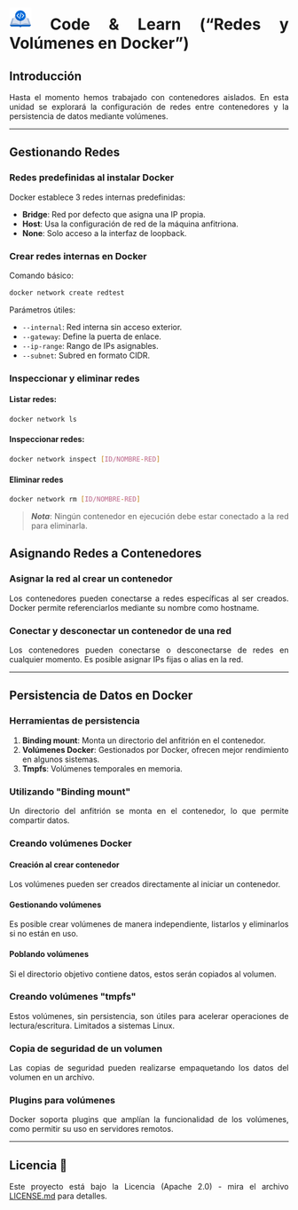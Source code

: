 <div align="justify">

# <img src=.../../../../../images/coding-book.png width="40"> Code & Learn (“Redes y Volúmenes en Docker”)

## Introducción

Hasta el momento hemos trabajado con contenedores aislados. En esta unidad se explorará la configuración de redes entre contenedores y la persistencia de datos mediante volúmenes.

---

## Gestionando Redes

### Redes predefinidas al instalar Docker

Docker establece 3 redes internas predefinidas:  

- **Bridge**: Red por defecto que asigna una IP propia.  
- **Host**: Usa la configuración de red de la máquina anfitriona.  
- **None**: Solo acceso a la interfaz de loopback.

### Crear redes internas en Docker

Comando básico:

```bash
docker network create redtest
```

Parámetros útiles:

- `--internal`: Red interna sin acceso exterior.
- `--gateway`: Define la puerta de enlace.
- `--ip-range`: Rango de IPs asignables.
- `--subnet`: Subred en formato CIDR.

### Inspeccionar y eliminar redes

#### Listar redes:

```bash
docker network ls
```

#### Inspeccionar redes:

```bash
docker network inspect [ID/NOMBRE-RED]
```

#### Eliminar redes

```bash
docker network rm [ID/NOMBRE-RED]
```

>***Nota***: Ningún contenedor en ejecución debe estar conectado a la red para eliminarla.

## Asignando Redes a Contenedores

### Asignar la red al crear un contenedor

Los contenedores pueden conectarse a redes específicas al ser creados. Docker permite referenciarlos mediante su nombre como hostname.

### Conectar y desconectar un contenedor de una red

Los contenedores pueden conectarse o desconectarse de redes en cualquier momento. Es posible asignar IPs fijas o alias en la red.

---

## Persistencia de Datos en Docker

### Herramientas de persistencia

1. **Binding mount**: Monta un directorio del anfitrión en el contenedor.
2. **Volúmenes Docker**: Gestionados por Docker, ofrecen mejor rendimiento en algunos sistemas.
3. **Tmpfs**: Volúmenes temporales en memoria.

### Utilizando "Binding mount"

Un directorio del anfitrión se monta en el contenedor, lo que permite compartir datos.

### Creando volúmenes Docker

#### Creación al crear contenedor

Los volúmenes pueden ser creados directamente al iniciar un contenedor.  

#### Gestionando volúmenes

Es posible crear volúmenes de manera independiente, listarlos y eliminarlos si no están en uso.

#### Poblando volúmenes

Si el directorio objetivo contiene datos, estos serán copiados al volumen.

### Creando volúmenes "tmpfs"

Estos volúmenes, sin persistencia, son útiles para acelerar operaciones de lectura/escritura. Limitados a sistemas Linux.

### Copia de seguridad de un volumen

Las copias de seguridad pueden realizarse empaquetando los datos del volumen en un archivo.

### Plugins para volúmenes

Docker soporta plugins que amplían la funcionalidad de los volúmenes, como permitir su uso en servidores remotos.

---

## Licencia 📄

Este proyecto está bajo la Licencia (Apache 2.0) - mira el archivo [LICENSE.md](../../LICENSE) para detalles.

</div>